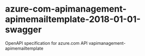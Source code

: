 # azure-com-apimanagement-apimemailtemplate-2018-01-01-swagger
OpenAPI specification for azure.com API vapimanagement-apimemailtemplate
